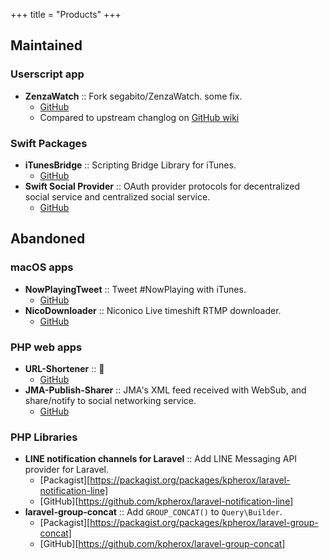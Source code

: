 +++
title = "Products"
+++

## Maintained

### Userscript app
- **ZenzaWatch** :: Fork segabito/ZenzaWatch. some fix.
  - [GitHub](https://github.com/kphrx/ZenzaWatch)
  - Compared to upstream changlog on [GitHub wiki](https://github.com/kphrx/ZenzaWatch/wiki/%E4%B8%8A%E6%B5%81%E3%81%8B%E3%82%89%E3%81%AE%E5%A4%89%E6%9B%B4)

### Swift Packages
- **iTunesBridge** :: Scripting Bridge Library for iTunes.
  - [GitHub](https://github.com/nowplayingtweet/iTunesBridge)
- **Swift Social Provider** :: OAuth provider protocols for decentralized social service and centralized social service.
  - [GitHub](https://github.com/nowplayingtweet/swift-social-provider)


## Abandoned

### macOS apps
- **NowPlayingTweet** :: Tweet #NowPlaying with iTunes.
  - [GitHub](https://github.com/nowplayingtweet/NowPlayingTweet)
- **NicoDownloader** :: Niconico Live timeshift RTMP downloader.
  - [GitHub](https://github.com/kpherox/NicoDownloader)

### PHP web apps
- **URL-Shortener** :: :shrug:
  - [GitHub](https://github.com/kpherox/URL-Shortener)
- **JMA-Publish-Sharer** :: JMA's XML feed received with WebSub, and share/notify to social networking service.
  - [GitHub](https://github.com/kpherox/JMA-Publish-Sharer)

### PHP Libraries
- **LINE notification channels for Laravel** :: Add LINE Messaging API provider for Laravel.
  - [Packagist][https://packagist.org/packages/kpherox/laravel-notification-line]
  - [GitHub][https://github.com/kpherox/laravel-notification-line]
- **laravel-group-concat** :: Add `GROUP_CONCAT()` to `Query\Builder`.
  - [Packagist][https://packagist.org/packages/kpherox/laravel-group-concat]
  - [GitHub][https://github.com/kpherox/laravel-group-concat]
